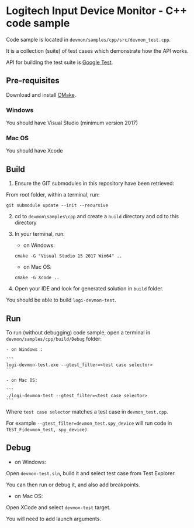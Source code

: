 # Logitech Input Device Monitor - C++ code sample

Code sample is located in `devmon/samples/cpp/src/devmon_test.cpp`.

It is a collection (suite) of test cases which demonstrate how the API works.

API for building the test suite is [Google Test](https://github.com/google/googletest).

## Pre-requisites

Download and install [CMake](https://cmake.org/download/).

### Windows

You should have Visual Studio (minimum version 2017)

### Mac OS

You should have Xcode

## Build

1. Ensure the GIT submodules in this repository have been retrieved:

From root folder, within a terminal, run:

```
git submodule update --init --recursive
```

2. cd to `devmon\samples\cpp` and create a `build` directory and cd to this directory

3. In your terminal, run:

    - on Windows:
    
    ```
    cmake -G "Visual Studio 15 2017 Win64" ..
    ```

    - on Mac OS:

    ```
    cmake -G Xcode ..
    ```

4. Open your IDE and look for generated solution in `build` folder.

You should be able to build `logi-devmon-test`.

## Run

To run (without debugging) code sample, open a terminal in `devmon/samples/cpp/build/Debug` folder:

    - on Windows :

    ```
    logi-devmon-test.exe --gtest_filter=<test case selector>
    ```

    - on Mac OS:

    ```
    ./logi-devmon-test --gtest_filter=<test case selector>
    ```

Where `test case selector` matches a test case in `devmon_test.cpp`.

For example `--gtest_filter=devmon_test.spy_device` will run code in `TEST_F(devmon_test, spy_device)`.

## Debug

- on Windows:
    
Open `devmon-test.sln`, build it and select test case from Test Explorer.

You can then run or debug it, and also add breakpoints.

- on Mac OS:

Open XCode and select `devmon-test` target.

You will need to add launch arguments.
